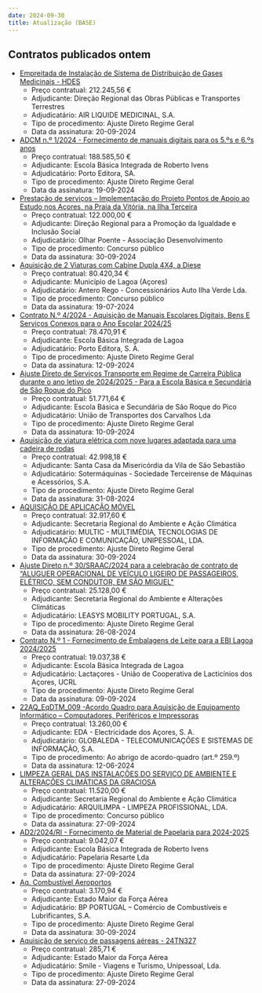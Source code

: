 ```yaml
---
date: 2024-09-30
title: Atualização (BASE)
---
```

## Contratos publicados ontem

* [Empreitada de Instalação de Sistema de Distribuição de Gases Medicinais - HDES](https://www.base.gov.pt/Base4/pt/detalhe/?type=contratos&id=10944501)
  * Preço contratual: 212.245,56 €
  * Adjudicante: Direção Regional das Obras Públicas e Transportes Terrestres
  * Adjudicatário: AIR LIQUIDE MEDICINAL, S.A.
  * Tipo de procedimento: Ajuste Direto Regime Geral
  * Data da assinatura: 20-09-2024
* [ADCM n.º 1/2024 - Fornecimento de manuais digitais para os 5.ºs e 6.ºs anos](https://www.base.gov.pt/Base4/pt/detalhe/?type=contratos&id=10944693)
  * Preço contratual: 188.585,50 €
  * Adjudicante: Escola Básica Integrada de Roberto Ivens
  * Adjudicatário: Porto Editora, SA.
  * Tipo de procedimento: Ajuste Direto Regime Geral
  * Data da assinatura: 19-09-2024
* [Prestação de serviços – Implementação do Projeto Pontos de Apoio ao Estudo nos Açores, na Praia da Vitória, na Ilha Terceira](https://www.base.gov.pt/Base4/pt/detalhe/?type=contratos&id=10943942)
  * Preço contratual: 122.000,00 €
  * Adjudicante: Direção Regional para a Promoção da Igualdade e Inclusão Social
  * Adjudicatário: Olhar Poente - Associação Desenvolvimento
  * Tipo de procedimento: Concurso público
  * Data da assinatura: 30-09-2024
* [Aquisição de 2 Viaturas com Cabine Dupla 4X4, a Diese](https://www.base.gov.pt/Base4/pt/detalhe/?type=contratos&id=10943715)
  * Preço contratual: 80.420,34 €
  * Adjudicante: Município de Lagoa (Açores)
  * Adjudicatário: Antero Rego - Concessionários Auto Ilha Verde Lda. 
  * Tipo de procedimento: Concurso público
  * Data da assinatura: 19-07-2024
* [Contrato N.º 4/2024 - Aquisição de Manuais Escolares Digitais, Bens E Serviços Conexos para o Ano Escolar 2024/25](https://www.base.gov.pt/Base4/pt/detalhe/?type=contratos&id=10943985)
  * Preço contratual: 78.470,91 €
  * Adjudicante: Escola Básica Integrada de Lagoa
  * Adjudicatário: Porto Editora, S. A.
  * Tipo de procedimento: Ajuste Direto Regime Geral
  * Data da assinatura: 12-09-2024
* [Ajuste Direto de Serviços Transporte em Regime de Carreira Pública durante o ano letivo de 2024/2025 - Para a Escola Básica e Secundária de São Roque do Pico](https://www.base.gov.pt/Base4/pt/detalhe/?type=contratos&id=10944618)
  * Preço contratual: 51.771,64 €
  * Adjudicante: Escola Básica e Secundária de São Roque do Pico
  * Adjudicatário: União  de Transportes dos Carvalhos Lda
  * Tipo de procedimento: Ajuste Direto Regime Geral
  * Data da assinatura: 10-09-2024
* [Aquisição de viatura elétrica com nove lugares adaptada para uma cadeira de rodas](https://www.base.gov.pt/Base4/pt/detalhe/?type=contratos&id=10944639)
  * Preço contratual: 42.998,18 €
  * Adjudicante: Santa Casa da Misericórdia da Vila de São Sebastião
  * Adjudicatário: Sotermáquinas - Sociedade Terceirense de Máquinas e Acessórios, S.A.
  * Tipo de procedimento: Ajuste Direto Regime Geral
  * Data da assinatura: 31-08-2024
* [AQUISIÇÃO DE APLICAÇÃO MÓVEL](https://www.base.gov.pt/Base4/pt/detalhe/?type=contratos&id=10944497)
  * Preço contratual: 32.917,60 €
  * Adjudicante: Secretaria Regional do Ambiente e Ação Climática
  * Adjudicatário: MULTIC - MULTIMÉDIA, TECNOLOGIAS DE INFORMAÇÃO E COMUNICAÇÃO, UNIPESSOAL, LDA.
  * Tipo de procedimento: Ajuste Direto Regime Geral
  * Data da assinatura: 30-09-2024
* [Ajuste Direto n.º 30/SRAAC/2024 para a celebração de contrato de “ALUGUER OPERACIONAL DE VEÍCULO LIGEIRO DE PASSAGEIROS, ELÉTRICO, SEM CONDUTOR, EM SÃO MIGUEL"](https://www.base.gov.pt/Base4/pt/detalhe/?type=contratos&id=10944706)
  * Preço contratual: 25.128,00 €
  * Adjudicante: Secretaria Regional do Ambiente e Alterações Climáticas
  * Adjudicatário: LEASYS MOBILITY PORTUGAL, S.A.
  * Tipo de procedimento: Ajuste Direto Regime Geral
  * Data da assinatura: 26-08-2024
* [Contrato N.º 1 - Fornecimento de Embalagens de Leite para a EBI Lagoa 2024/2025](https://www.base.gov.pt/Base4/pt/detalhe/?type=contratos&id=10944850)
  * Preço contratual: 19.037,38 €
  * Adjudicante: Escola Básica Integrada de Lagoa
  * Adjudicatário: Lactaçores - União de Cooperativa de Lacticínios dos Açores, UCRL
  * Tipo de procedimento: Ajuste Direto Regime Geral
  * Data da assinatura: 09-09-2024
* [22AQ_EqDTM_009 -Acordo Quadro para Aquisição de Equipamento Informático – Computadores, Periféricos e Impressoras](https://www.base.gov.pt/Base4/pt/detalhe/?type=contratos&id=10943682)
  * Preço contratual: 13.260,00 €
  * Adjudicante: EDA - Electricidade dos Açores, S. A.
  * Adjudicatário: GLOBALEDA - TELECOMUNICAÇÕES E SISTEMAS DE INFORMAÇÃO, S.A.
  * Tipo de procedimento: Ao abrigo de acordo-quadro (art.º 259.º)
  * Data da assinatura: 12-06-2024
* [LIMPEZA GERAL DAS INSTALAÇÕES DO SERVIÇO DE AMBIENTE E ALTERAÇÕES CLIMÁTICAS DA GRACIOSA](https://www.base.gov.pt/Base4/pt/detalhe/?type=contratos&id=10942881)
  * Preço contratual: 11.520,00 €
  * Adjudicante: Secretaria Regional do Ambiente e Ação Climática
  * Adjudicatário: ARQUILIMPA - LIMPEZA PROFISSIONAL, LDA.
  * Tipo de procedimento: Concurso público
  * Data da assinatura: 27-09-2024
* [AD2/2024/RI - Fornecimento de Material de Papelaria para 2024-2025](https://www.base.gov.pt/Base4/pt/detalhe/?type=contratos&id=10943073)
  * Preço contratual: 9.042,07 €
  * Adjudicante: Escola Básica Integrada de Roberto Ivens
  * Adjudicatário: Papelaria Resarte Lda
  * Tipo de procedimento: Ajuste Direto Regime Geral
  * Data da assinatura: 27-09-2024
* [Aq. Combustível Aeroportos](https://www.base.gov.pt/Base4/pt/detalhe/?type=contratos&id=10944384)
  * Preço contratual: 3.170,94 €
  * Adjudicante: Estado Maior da Força Aérea
  * Adjudicatário: BP PORTUGAL – Comércio de Combustíveis e Lubrificantes, S.A.
  * Tipo de procedimento: Ajuste Direto Regime Geral
  * Data da assinatura: 30-09-2024
* [Aquisição de serviço de passagens aéreas - 24TN327](https://www.base.gov.pt/Base4/pt/detalhe/?type=contratos&id=10944079)
  * Preço contratual: 285,71 €
  * Adjudicante: Estado Maior da Força Aérea
  * Adjudicatário: Smile - Viagens e Turismo, Unipessoal, Lda.
  * Tipo de procedimento: Ajuste Direto Regime Geral
  * Data da assinatura: 27-09-2024

